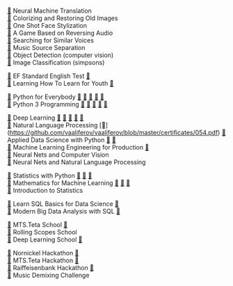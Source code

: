 [🔗](https://github.com/vaaliferov/119_dls2_nmt) Neural Machine Translation  
[🔗](https://github.com/vaaliferov/121_deoldify) Colorizing and Restoring Old Images  
[🔗](https://github.com/vaaliferov/117_jojo_gan) One Shot Face Stylization  
[🔗](https://github.com/vaaliferov/109_ssa) A Game Based on Reversing Audio  
[🔗](https://github.com/vaaliferov/107_voxceleb) Searching for Similar Voices  
[🔗](https://github.com/vaaliferov/088_unmix) Music Source Separation  
[🔗](https://github.com/vaaliferov/083_dls1_detection) Object Detection (computer vision)  
[🔗](https://github.com/vaaliferov/075_dls1_simpsons) Image Classification (simpsons)  

[🔗](https://www.efset.org/)  EF Standard English Test  [🔗](https://github.com/vaaliferov/vaaliferov/blob/master/certificates/022.pdf)  
[🔗](https://www.coursera.org/learn/learning-how-to-learn-youth)  Learning How To Learn for Youth  [🔗](https://github.com/vaaliferov/vaaliferov/blob/master/certificates/023.pdf)  

[🔗](https://github.com/vaaliferov/vaaliferov/blob/master/certificates/014.pdf)  Python for Everybody [🔗](https://github.com/vaaliferov/vaaliferov/blob/master/certificates/011.pdf) [🔗](https://github.com/vaaliferov/vaaliferov/blob/master/certificates/012.pdf) [🔗](https://github.com/vaaliferov/vaaliferov/blob/master/certificates/013.pdf) [🔗](https://github.com/vaaliferov/vaaliferov/blob/master/certificates/016.pdf) [🔗](https://github.com/vaaliferov/vaaliferov/blob/master/certificates/015.pdf)  
[🔗](https://github.com/vaaliferov/vaaliferov/blob/master/certificates/010.pdf)  Python 3 Programming  [🔗](https://github.com/vaaliferov/vaaliferov/blob/master/certificates/005.pdf) [🔗](https://github.com/vaaliferov/vaaliferov/blob/master/certificates/006.pdf) [🔗](https://github.com/vaaliferov/vaaliferov/blob/master/certificates/007.pdf) [🔗](https://github.com/vaaliferov/vaaliferov/blob/master/certificates/008.pdf) [🔗](https://github.com/vaaliferov/vaaliferov/blob/master/certificates/009.pdf)  

[🔗](https://github.com/vaaliferov/vaaliferov/blob/master/certificates/049.pdf)  Deep Learning  [🔗](https://github.com/vaaliferov/vaaliferov/blob/master/certificates/044.pdf) [🔗](https://github.com/vaaliferov/vaaliferov/blob/master/certificates/045.pdf) [🔗](https://github.com/vaaliferov/vaaliferov/blob/master/certificates/046.pdf) [🔗](https://github.com/vaaliferov/vaaliferov/blob/master/certificates/047.pdf) [🔗](https://github.com/vaaliferov/vaaliferov/blob/master/certificates/048.pdf)  
[🔗](https://www.coursera.org/specializations/natural-language-processing)  Natural Language Processing  [🔗] (https://github.com/vaaliferov/vaaliferov/blob/master/certificates/054.pdf)
[🔗](https://www.coursera.org/specializations/data-science-python)  Applied Data Science with Python  [🔗](https://github.com/vaaliferov/vaaliferov/blob/master/certificates/021.pdf) [🔗](https://github.com/vaaliferov/vaaliferov/blob/master/certificates/029.pdf)  
[🔗](https://www.coursera.org/specializations/machine-learning-engineering-for-production-mlops)  Machine Learning Engineering for Production [🔗](https://github.com/vaaliferov/vaaliferov/blob/master/certificates/035.pdf)  
[🔗](https://github.com/vaaliferov/vaaliferov/blob/master/certificates/038.pdf)  Neural Nets and Computer Vision  
[🔗](https://github.com/vaaliferov/vaaliferov/blob/master/certificates/039.pdf)  Neural Nets and Natural Language Processing  

[🔗](https://github.com/vaaliferov/vaaliferov/blob/master/certificates/019.pdf)  Statistics with Python  [🔗](https://github.com/vaaliferov/vaaliferov/blob/master/certificates/020.pdf) [🔗](https://github.com/vaaliferov/vaaliferov/blob/master/certificates/018.pdf) [🔗](https://github.com/vaaliferov/vaaliferov/blob/master/certificates/017.pdf)  
[🔗](https://github.com/vaaliferov/vaaliferov/blob/master/certificates/053.pdf)  Mathematics for Machine Learning  [🔗](https://github.com/vaaliferov/vaaliferov/blob/master/certificates/050.pdf) [🔗](https://github.com/vaaliferov/vaaliferov/blob/master/certificates/051.pdf) [🔗](https://github.com/vaaliferov/vaaliferov/blob/master/certificates/052.pdf)  
[🔗](https://github.com/vaaliferov/vaaliferov/blob/master/certificates/043.pdf) Introduction to Statistics  

[🔗](https://www.coursera.org/specializations/learn-sql-basics-data-science)  Learn SQL Basics for Data Science  [🔗](https://github.com/vaaliferov/vaaliferov/blob/master/certificates/032.pdf)  
[🔗](https://www.coursera.org/specializations/cloudera-big-data-analysis-sql)  Modern Big Data Analysis with SQL  [🔗](https://github.com/vaaliferov/vaaliferov/blob/master/certificates/033.pdf)  

[🔗](https://github.com/emeli-dral/teta_ml)  MTS.Teta School  [🔗](https://github.com/vaaliferov/vaaliferov/blob/master/certificates/041.pdf)  
[🔗](https://github.com/rolling-scopes-school/ml-intro)  Rolling Scopes School  
[🔗](https://github.com/DLSchool/deep-learning-school)  Deep Learning School  [🔗](https://github.com/vaaliferov/vaaliferov/blob/master/certificates/036.pdf)  

[🔗](https://nnhackathon.ru/)  Nornickel Hackathon [🔗](https://github.com/vaaliferov/vaaliferov/blob/master/certificates/034.pdf)  
[🔗](https://github.com/emeli-dral/teta_ml)  MTS.Teta Hackathon [🔗](https://github.com/vaaliferov/vaaliferov/blob/master/certificates/040.pdf)  
[🔗](https://raifhack.ru/)  Raiffeisenbank Hackathon [🔗](https://github.com/vaaliferov/vaaliferov/blob/master/certificates/042.pdf)  
[🔗](https://www.aicrowd.com/challenges/music-demixing-challenge-ismir-2021)  Music Demixing Challenge  
